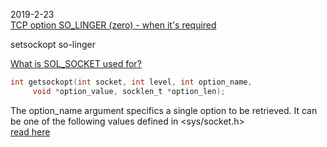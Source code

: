 
2019-2-23  
[TCP option SO_LINGER (zero) - when it's required](https://stackoverflow.com/questions/3757289/tcp-option-so-linger-zero-when-its-required)

setsockopt so-linger

[What is SOL_SOCKET used for?](https://stackoverflow.com/questions/21515946/what-is-sol-socket-used-for)

```c
int getsockopt(int socket, int level, int option_name, 
     void *option_value, socklen_t *option_len);
```

The option_name argument specifics a single option to be retrieved. It can be one of the following values defined in <sys/socket.h>  
[read here](http://pubs.opengroup.org/onlinepubs/7908799/xns/getsockopt.html) 

